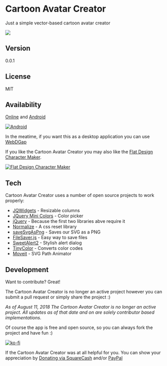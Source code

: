 Cartoon Avatar Creator
===================

Just a simple vector-based cartoon avatar creator

![](https://raw.githubusercontent.com/michaelsboost/Cartoon-Avatar-Creator/gh-pages/screenshot.png)

Version
-------------

0.0.1

License
-------------

MIT

Availability
-------------

[Online](http://michaelsboost.github.io/Cartoon-Avatar-Creator) and [Android](https://play.google.com/store/apps/details?id=com.webdgap.cartoonavatarcreator)

[![Android](https://michaelsboost.github.io/Cartoon-Avatar-Creator/imgs/google-play-badge.png)](https://play.google.com/store/apps/details?id=com.webdgap.cartoonavatarcreator)

In the meatime, if you want this as a desktop application you can use
[WebDGap](http://michaelsboost.github.io/WebDGap)  

If you like the Cartoon Avatar Creator you may also like the [Flat Design Character Maker](http://michaelsboost.github.io/Flat-Design-Character-Maker).

[![Flat Design Character Maker](https://raw.githubusercontent.com/michaelsboost/Flat-Design-Character-Maker/gh-pages/screenshot.png)](http://michaelsboost.github.io/Flat-Design-Character-Maker)

Tech
-------------

Cartoon Avatar Creator uses a number of open source projects to work properly:

* [JQWidgets](http://www.jqwidgets.com/jquery-widgets-demo/demos/jqxsplitter/index.htm#demos/jqxsplitter/nested-splitters.htm) - Resizable columns
* [JQuery Mini Colors](https://labs.abeautifulsite.net/jquery-minicolors/) - Color picker
* [jQuery](http://jquery.com/) - Because the first two libraries abve require it
* [Normalize](https://github.com/necolas/normalize.css) - A css reset library
* [saveSvgAsPng](https://github.com/exupero/saveSvgAsPng) - Saves our SVG as a PNG
* [FileSaver.js](https://github.com/eligrey/FileSaver.js/) - Easy way to save files
* [SweetAlert2](https://sweetalert2.github.io/) - Stylish alert dialog
* [TinyColor](https://github.com/bgrins/TinyColor) - Converts color codes
* [Moveit](https://github.com/Raminsiach/Moveit) - SVG Path Animator

Development
-------------

Want to contribute? Great!  

The Cartoon Avatar Creator is no longer an active project however you can submit a pull request or simply share the project :)

*As of August 11, 2018 The Cartoon Avatar Creator is no longer an active project.
All updates as of that date and on are solely contributor based implementations.*

Of course the app is free and open source, so you can always fork the project and have fun :)

[![ko-fi](https://az743702.vo.msecnd.net/cdn/kofi2.png?v=0)](https://ko-fi.com/michaelsboost)

If the Cartoon Avatar Creator was at all helpful for you. You can show your appreciation by [Donating via SquareCash](https://cash.me/$michaelsboost) and/or [PayPal](https://www.paypal.me/mikethedj4)
